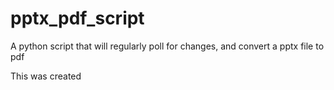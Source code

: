 # pptx_pdf_script
A python script that will regularly poll for changes, and convert a pptx file to pdf

This was created 